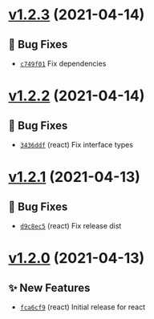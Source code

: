 # [v1.2.3](https://github.com/TomokiMiyauci/click-outside/compare/@miyauci/vue-click-outside@1.2.2...@miyauci/vue-click-outside@1.2.3) (2021-04-14)

## 🐛 Bug Fixes
- [`c749f01`](https://github.com/TomokiMiyauci/click-outside/commit/c749f01)   Fix dependencies

# [v1.2.2](https://github.com/TomokiMiyauci/click-outside/compare/@miyauci/vue-click-outside@1.2.1...@miyauci/vue-click-outside@1.2.2) (2021-04-14)

## 🐛 Bug Fixes
- [`3436ddf`](https://github.com/TomokiMiyauci/click-outside/commit/3436ddf)  (react) Fix interface types

# [v1.2.1](https://github.com/TomokiMiyauci/click-outside/compare/@miyauci/vue-click-outside@1.2.0...@miyauci/vue-click-outside@1.2.1) (2021-04-13)

## 🐛 Bug Fixes
- [`d9c8ec5`](https://github.com/TomokiMiyauci/click-outside/commit/d9c8ec5)  (react) Fix release dist

# [v1.2.0](https://github.com/TomokiMiyauci/click-outside/compare/@miyauci/vue-click-outside@1.1.0...@miyauci/vue-click-outside@1.2.0) (2021-04-13)

## ✨ New Features
- [`fca6cf9`](https://github.com/TomokiMiyauci/click-outside/commit/fca6cf9)  (react) Initial release for react

